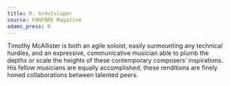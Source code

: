 ```yaml
---
title: R. Schulslaper
source: FANFARE Magazine
adams_press: 0
---
```

Timothy McAllister is both an agile soloist, easily surmounting any technical hurdles, and an expressive, communicative musician able to plumb the depths or scale the heights of these contemporary composers&#8217; inspirations. His fellow musicians are equally accomplished; these renditions are finely honed collaborations between talented peers.